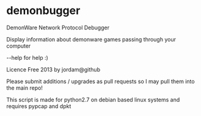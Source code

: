 demonbugger
===========

DemonWare Network Protocol Debugger

Display information about demonware games passing through your computer

--help for help :)

Licence Free 2013 by jordam@github

Please submit additions / upgrades as pull requests so I may pull them into the main repo!

This script is made for python2.7 on debian based linux systems and requires pypcap and dpkt
